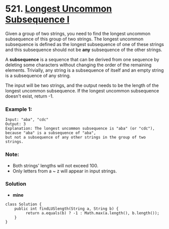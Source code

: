 # 521. [Longest Uncommon Subsequence I](https://leetcode.com/problems/longest-uncommon-subsequence-i/description/)

Given a group of two strings, you need to find the longest uncommon subsequence of this group of two strings. The longest uncommon subsequence is defined as the longest subsequence of one of these strings and this subsequence should not be **any** subsequence of the other strings.

A **subsequence** is a sequence that can be derived from one sequence by deleting some characters without changing the order of the remaining elements. Trivially, any string is a subsequence of itself and an empty string is a subsequence of any string.

The input will be two strings, and the output needs to be the length of the longest uncommon subsequence. If the longest uncommon subsequence doesn't exist, return -1.

### Example 1:
    Input: "aba", "cdc"
    Output: 3
    Explanation: The longest uncommon subsequence is "aba" (or "cdc"), 
    because "aba" is a subsequence of "aba", 
    but not a subsequence of any other strings in the group of two strings. 

### Note:
* Both strings' lengths will not exceed 100.
* Only letters from a ~ z will appear in input strings.


### Solution
* **mine**
```
class Solution {
    public int findLUSlength(String a, String b) {
         return a.equals(b) ? -1 : Math.max(a.length(), b.length());
    }
}
```
